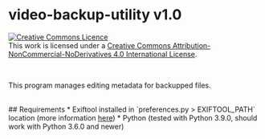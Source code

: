# video-backup-utility v1.0
<a rel="license" href="http://creativecommons.org/licenses/by-nc-nd/4.0/"><img alt="Creative Commons Licence" style="border-width:0" src="https://i.creativecommons.org/l/by-nc-nd/4.0/80x15.png" /></a><br />This work is licensed under a <a rel="license" href="http://creativecommons.org/licenses/by-nc-nd/4.0/">Creative Commons Attribution-NonCommercial-NoDerivatives 4.0 International License</a>.

<br>

This program manages editing metadata for backupped files.

<br>
## Requirements
* Exiftool installed in `preferences.py > EXIFTOOL_PATH` location (more information <a href="https://exiftool.org" target="_blank">here</a>)
* Python (tested with Python 3.9.0, should work with Python 3.6.0 and newer)
